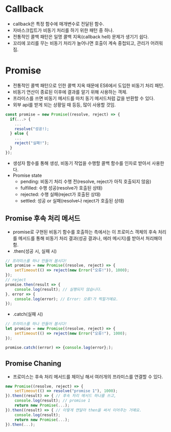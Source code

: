 # Callback
- callback은 특정 함수에 매개변수로 전달된 함수.
- 자바스크립트가 비동기 처리를 하기 위한 패턴 중 하나.
- 전통적인 콜백 패턴은 일명 콜백 지옥(callback hell) 문제가 생기기 쉽다.
- 꼬리에 꼬리를 무는 비동기 처리가 늘어나면 호출이 계속 중첩되고, 관리가 어려워짐.

# Promise
- 전통적인 콜백 패턴으로 인한 콜백 지옥 때문에 ES6에서 도입한 비동기 처리 패턴.
- 비동기 연산이 종료된 이후에 결과를 알기 위해 사용하는 객체.
- 프라미스를 쓰면 비동기 메서드를 마치 동기 메서드처럼 값을 반환할 수 있다.
- 외부 api를 받게 되는 상황일 때 등등, 많이 사용할 것임.

```javascript
const promise = new Promise((resolve, reject) => {
  if(...> {
    ...
    resolve("성공!);
  } else {
    ...
    reject("실패!");
  }
});
```
- 생성자 함수를 통해 생성, 비동기 작업을 수행할 콜백 함수를 인자로 받아서 사용한다.
- Promise state
  - pending: 비동기 처리 수행 전(resolve, reject가 아직 호출되지 않음)
  - fulfilled: 수행 성공(resolve가 호출된 상태)
  - rejected: 수행 실패(reject가 호출된 상태)
  - settled: 성공 or 실패(resolve나 reject가 호출된 상태)

## Promise 후속 처리 메서드
- promise로 구현된 비동기 함수를 호출하는 측에서는 이 프로미스 객체의 후속 처리를 메서드를 통해 비동기 처리 결과(성공 결과나, 에러 메시지)를 받아서 처리해야 함.
- .then(성공 시, 실패 시)
```javascript
// 프라미스를 하나 만들어 봅시다!
let promise = new Promise((resolve, reject) => {
	setTimeout(() => reject(new Error("오류!")), 1000);
});
// reject
promise.then(result => {
	console.log(result); // 실행되지 않습니다.
}, error => {
	console.log(error); // Error: 오류!가 찍힐거예요.
});
```
- .catch(실패 시)
```javascript
// 프라미스를 하나 만들어 봅시다!
let promise = new Promise((resolve, reject) => {
	setTimeout(() => reject(new Error("오류!"), 1000);
});

promise.catch((error) => {console.log(error};);
```
## Promise Chaning
- 프로미스는 후속 처리 메서드를 체이닝 해서 여러개의 프라미스를 연결할 수 있다.

```jsx
new Promise((resolve, reject) => {
	setTimeout(() => resolve("promise 1"), 1000);
}).then((result) => { // 후속 처리 메서드 하나를 쓰고,
	console.log(result); // promise 1
	return new Promise(...);
}).then((result) => { // 이렇게 연달아 then을 써서 이어주는 거예요.
	console.log(result);
	return new Promise(...);
}).then(...);
```

